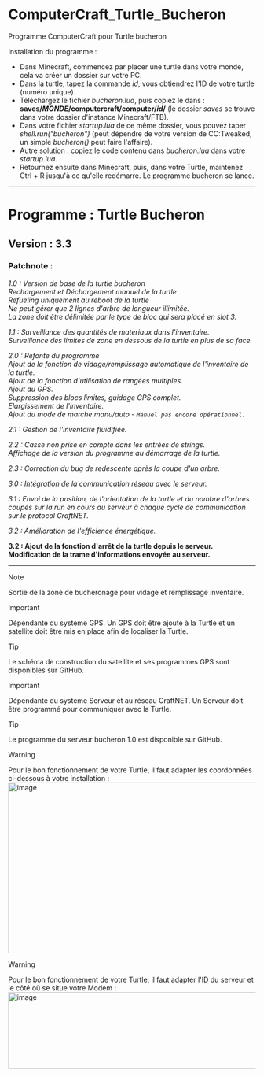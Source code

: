 # ComputerCraft_Turtle_Bucheron
Programme ComputerCraft pour Turtle bucheron

Installation du programme : 
  - Dans Minecraft, commencez par placer une turtle dans votre monde, cela va créer un dossier sur votre PC.
  - Dans la turtle, tapez la commande *id*, vous obtiendrez l'ID de votre turtle (numéro unique).
  - Téléchargez le fichier *bucheron.lua*, puis copiez le dans : **saves/*MONDE*/computercraft/computer/*id*/** (le dossier *saves* se trouve dans votre dossier d'instance Minecraft/FTB).
  - Dans votre fichier *startup.lua* de ce même dossier, vous pouvez taper *shell.run("bucheron")* (peut dépendre de votre version de CC:Tweaked, un simple *bucheron()* peut faire l'affaire).
  - Autre solution : copiez le code contenu dans *bucheron.lua* dans votre *startup.lua*.
  - Retournez ensuite dans Minecraft, puis, dans votre Turtle, maintenez Ctrl + R jusqu'à ce qu'elle redémarre. Le programme bucheron se lance.

---

# Programme : Turtle Bucheron
## Version : 3.3

### Patchnote : 

*1.0 : Version de base de la turtle bucheron  
Rechargement et Déchargement manuel de la turtle  
Refueling uniquement au reboot de la turtle  
Ne peut gérer que 2 lignes d'arbre de longueur illimitée.  
La zone doit être délimitée par le type de bloc qui sera placé en slot 3.*

*1.1 : Surveillance des quantités de materiaux dans l'inventaire.  
Surveillance des limites de zone en dessous de la turtle en plus de sa face.*

*2.0 : Refonte du programme  
Ajout de la fonction de vidage/remplissage automatique de l'inventaire de la turtle.  
Ajout de la fonction d'utilisation de rangées multiples.  
Ajout du GPS.  
Suppression des blocs limites, guidage GPS complet.  
Elargissement de l'inventaire.  
Ajout du mode de marche manu/auto - `Manuel pas encore opérationnel.`*

*2.1 : Gestion de l'inventaire fluidifiée.*

*2.2 : Casse non prise en compte dans les entrées de strings.  
Affichage de la version du programme au démarrage de la turtle.*

*2.3 : Correction du bug de redescente après la coupe d'un arbre.*

*3.0 : Intégration de la communication réseau avec le serveur.*

*3.1 : Envoi de la position, de l'orientation de la turtle et du nombre d'arbres coupés sur la run en cours au serveur à chaque cycle de communication sur le protocol CraftNET.*

*3.2 : Amélioration de l'efficience énergétique.*

**3.2 : Ajout de la fonction d'arrêt de la turtle depuis le serveur.  
Modification de la trame d'informations envoyée au serveur.**

---
> [!NOTE]
> Sortie de la zone de bucheronage pour vidage et remplissage inventaire.

> [!IMPORTANT]
> Dépendante du système GPS. Un GPS doit être ajouté à la Turtle et un satellite doit être mis en place afin de localiser la Turtle.

> [!TIP]
> Le schéma de construction du satellite et ses programmes GPS sont disponibles sur GitHub.

> [!IMPORTANT]
> Dépendante du système Serveur et au réseau CraftNET. Un Serveur doit être programmé pour communiquer avec la Turtle.

> [!TIP]
> Le programme du serveur bucheron 1.0 est disponible sur GitHub.

> [!WARNING]
> Pour le bon fonctionnement de votre Turtle, il faut adapter les coordonnées ci-dessous à votre installation :
> <img width="1277" height="347" alt="image" src="https://github.com/user-attachments/assets/bfb4dfd4-5171-4da2-b876-b24ad4e813f6" />


> [!WARNING]
> Pour le bon fonctionnement de votre Turtle, il faut adapter l'ID du serveur et le côté où se situe votre Modem :
> <img width="582" height="156" alt="image" src="https://github.com/user-attachments/assets/5cf5128d-7e1a-4f72-abd1-430c1a21915d" />


